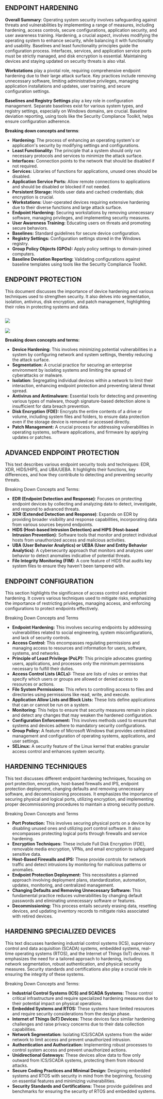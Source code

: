 ## ENDPOINT HARDENING

**Overall Summary**: 
Operating system security involves safeguarding against threats and vulnerabilities by implementing a range of measures, including hardening, access controls, secure configurations, application security, and user awareness training. Hardening, a crucial aspect, involves modifying the operating system to enhance security, while balancing it with functionality and usability. Baselines and least functionality principles guide the configuration process. Interfaces, services, and application service ports must be strictly managed, and disk encryption is essential. Maintaining devices and staying updated on security threats is also vital.

**Workstations** play a pivotal role, requiring comprehensive endpoint hardening due to their large attack surface. Key practices include removing unnecessary software, limiting administrative privileges, managing application installations and updates, user training, and secure configuration settings.

**Baselines and Registry Settings** play a key role in configuration management. Separate baselines exist for various system types, and registry settings, especially on Windows domains, are crucial. Baseline deviation reporting, using tools like the Security Compliance Toolkit, helps ensure configuration adherence.

**Breaking down concepts and terms**:

- **Hardening:** The process of enhancing an operating system's or application's security by modifying settings and configurations.
- **Least Functionality:** The principle that a system should only run necessary protocols and services to minimize the attack surface.
- **Interfaces:** Connection points to the network that should be disabled if not required.
- **Services:** Libraries of functions for applications, unused ones should be disabled.
- **Application Service Ports:** Allow remote connections to applications and should be disabled or blocked if not needed.
- **Persistent Storage:** Holds user data and cached credentials; disk encryption is crucial.
- **Workstations:** User-operated devices requiring extensive hardening due to their diverse functions and large attack surface.
- **Endpoint Hardening:** Securing workstations by removing unnecessary software, managing privileges, and implementing security measures.
- **User Awareness Training:** Educating users on threats and promoting secure behaviors.
- **Baselines:** Standard guidelines for secure device configuration.
- **Registry Settings:** Configuration settings stored in the Windows registry.
- **Group Policy Objects (GPOs):** Apply policy settings to domain-joined computers.
- **Baseline Deviation Reporting:** Validating configurations against baseline templates using tools like the Security Compliance Toolkit.

## ENDPOINT PROTECTION

This document discusses the importance of device hardening and various techniques used to strengthen security. It also delves into segmentation, isolation, antivirus, disk encryption, and patch management, highlighting their roles in protecting systems and data.

![](../../../Attachments/Pasted%20image%2020240818201013.png)
--
![](../../../Attachments/Pasted%20image%2020240818201025.png)

**Breaking down concepts and terms:**

- **Device Hardening:** This involves minimizing potential vulnerabilities in a system by configuring network and system settings, thereby reducing the attack surface.
- **Segmentation:** A crucial practice for securing an enterprise environment by isolating systems and limiting the spread of cyberattacks or malware.
- **Isolation:** Segregating individual devices within a network to limit their interaction, enhancing endpoint protection and preventing lateral threat spread.
- **Antivirus and Antimalware:** Essential tools for detecting and preventing various types of malware, though signature-based detection alone is insufficient for data breach prevention.
- **Disk Encryption (FDE):** Encrypts the entire contents of a drive or volume, including system files and folders, to ensure data protection even if the storage device is removed or accessed directly.
- **Patch Management:** A crucial process for addressing vulnerabilities in operating systems, software applications, and firmware by applying updates or patches.

## ADVANCED ENDPOINT PROTECTION

This text describes various endpoint security tools and techniques: EDR, XDR, HIDS/HIPS, and UBA/UEBA. It highlights their functions, key differences, and how they contribute to detecting and preventing security threats.

 Breaking Down Concepts and Terms:

- **EDR (Endpoint Detection and Response)**: Focuses on protecting endpoint devices by collecting and analyzing data to detect, investigate, and respond to advanced threats.  
- **XDR (Extended Detection and Response)**: Expands on EDR by providing broader visibility and response capabilities, incorporating data from various sources beyond endpoints.  
- **HIDS (Host-based Intrusion Detection) and HIPS (Host-based Intrusion Prevention)**: Software tools that monitor and protect individual hosts from unauthorized access and malicious activities.  
- **UBA (User Behavior Analytics) or UEBA (User and Entity Behavior Analytics)**: A cybersecurity approach that monitors and analyzes user behavior to detect anomalies indicative of potential threats.  
- **File Integrity Monitoring (FIM)**: A core feature of HIDS that audits key system files to ensure they haven't been tampered with.  

## ENDPOINT CONFIGURATION

This section highlights the significance of access control and endpoint hardening. It covers various techniques used to mitigate risks, emphasizing the importance of restricting privileges, managing access, and enforcing configurations to protect endpoints effectively.

 Breaking Down Concepts and Terms

- **Endpoint Hardening:** This involves securing endpoints by addressing vulnerabilities related to social engineering, system misconfigurations, and lack of security controls.
- **Access Control:** This encompasses regulating permissions and managing access to resources and information for users, software, systems, and networks.
- **Principle of Least Privilege (PoLP):** This principle advocates granting users, applications, and processes only the minimum permissions necessary to fulfill their duties.
- **Access Control Lists (ACLs):** These are lists of rules or entries that specify which users or groups are allowed or denied access to resources or actions.
- **File System Permissions:** This refers to controlling access to files and directories using permissions like read, write, and execute.
- **Application Allow Lists and Block Lists:** These lists define applications that can or cannot be run on a system.
- **Monitoring:** This helps to ensure that security measures remain in place and detect any changes that may weaken the hardened configuration.
- **Configuration Enforcement:** This involves methods used to ensure that systems and devices adhere to mandatory security configurations.
- **Group Policy:** A feature of Microsoft Windows that provides centralized management and configuration of operating systems, applications, and user settings.  
- **SELinux:** A security feature of the Linux kernel that enables granular access control and enhances system security.

## HARDENING TECHNIQUES

This text discusses different endpoint hardening techniques, focusing on port protection, encryption, host-based firewalls and IPS, endpoint protection deployment, changing defaults and removing unnecessary software, and decommissioning processes. It emphasizes the importance of securing physical and logical ports, utilizing encryption, and implementing proper decommissioning procedures to maintain a strong security posture.

 Breaking Down Concepts and Terms

- **Port Protection:** This involves securing physical ports on a device by disabling unused ones and utilizing port control software. It also encompasses protecting logical ports through firewalls and service hardening.
- **Encryption Techniques:** These include Full Disk Encryption (FDE), removable media encryption, VPNs, and email encryption to safeguard sensitive data.
- **Host-Based Firewalls and IPS:** These provide controls for network traffic and detect intrusions by monitoring for malicious patterns or anomalies.
- **Endpoint Protection Deployment:** This necessitates a planned approach involving deployment plans, standardization, automation, updates, monitoring, and centralized management.
- **Changing Defaults and Removing Unnecessary Software:** This fundamental practice reduces vulnerabilities by changing default passwords and eliminating unnecessary software or features.
- **Decommissioning:** This process entails securely erasing data, resetting devices, and updating inventory records to mitigate risks associated with retired devices.

## HARDENING SPECIALIZED DEVICES

This text discusses hardening industrial control systems (ICS), supervisory control and data acquisition (SCADA) systems, embedded systems, real-time operating systems (RTOS), and the Internet of Things (IoT) devices. It emphasizes the need for a tailored approach to hardening, including network segmentation, robust authentication, and physical security measures. Security standards and certifications also play a crucial role in ensuring the integrity of these systems.

Breaking Down Concepts and Terms:

- **Industrial Control Systems (ICS) and SCADA Systems:** These control critical infrastructure and require specialized hardening measures due to their potential impact on physical operations.
- **Embedded Systems and RTOS:** These systems have limited resources and require security considerations from the design phase.
- **Internet of Things (IoT) Devices:** These devices face similar hardening challenges and raise privacy concerns due to their data collection capabilities.
- **Network Segmentation:** Isolating ICS/SCADA systems from the wider network to limit access and prevent unauthorized intrusion.
- **Authentication and Authorization:** Implementing robust processes to control system access and prevent unauthorized actions.
- **Unidirectional Gateways:** These devices allow data to flow only outward from ICS/SCADA systems, protecting them from inbound attacks.
- **Secure Coding Practices and Minimal Design:** Designing embedded systems and RTOS with security in mind from the beginning, focusing on essential features and minimizing vulnerabilities.
- **Security Standards and Certifications:** These provide guidelines and benchmarks for ensuring the security of RTOS and embedded systems.